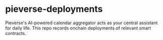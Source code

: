 # pieverse-deployments
Pieverse's AI-powered calendar aggregator acts as your central assistant for daily life. This repo records onchain deployments of relevant smart contracts.
